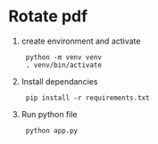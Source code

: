 # Rotate pdf

1. create environment and activate

        python -m venv venv
        . venv/bin/activate
        
2. Install dependancies

        pip install -r requirements.txt

3. Run python file
        
        python app.py
